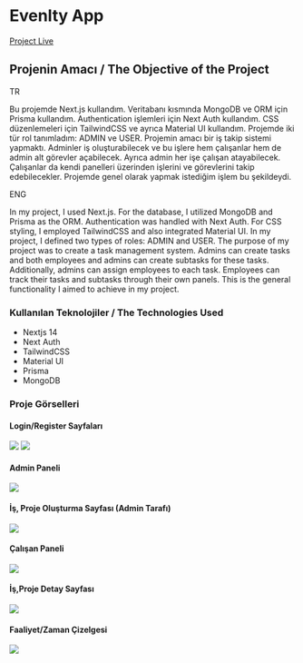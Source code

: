 <h1>Evenlty App</h1>
<a href="https://task-medyanes-360.vercel.app" target="_blank">Project Live</a>
<h2>Projenin Amacı / The Objective of the Project</h2>

<span>TR</span>
<p>Bu projemde Next.js kullandım. Veritabanı kısmında MongoDB ve ORM için Prisma kullandım. Authentication işlemleri için Next Auth kullandım. CSS düzenlemeleri için TailwindCSS ve ayrıca Material UI kullandım. Projemde iki tür rol tanımladım: ADMIN ve USER. Projemin amacı bir iş takip sistemi yapmaktı. Adminler iş oluşturabilecek ve bu işlere hem çalışanlar hem de admin alt görevler açabilecek. Ayrıca admin her işe çalışan atayabilecek. Çalışanlar da kendi panelleri üzerinden işlerini ve görevlerini takip edebilecekler. Projemde genel olarak yapmak istediğim işlem bu şekildeydi.</p>

<span>ENG</span>
<p>In my project, I used Next.js. For the database, I utilized MongoDB and Prisma as the ORM. Authentication was handled with Next Auth. For CSS styling, I employed TailwindCSS and also integrated Material UI. In my project, I defined two types of roles: ADMIN and USER. The purpose of my project was to create a task management system. Admins can create tasks and both employees and admins can create subtasks for these tasks. Additionally, admins can assign employees to each task. Employees can track their tasks and subtasks through their own panels. This is the general functionality I aimed to achieve in my project.</p>

<h3>Kullanılan Teknolojiler / The Technologies Used</h3>
<ul>
  <li>Nextjs 14</li>
  <li>Next Auth</li>
  <li>TailwindCSS</li>
  <li>Material UI</li>
  <li>Prisma</li>
  <li>MongoDB</li>

</ul>

<h3>Proje Görselleri</h3>

<h4>Login/Register Sayfaları</h4>
<img src="https://github.com/Batikann/task-medyanes-360/assets/71382413/f9461784-169e-44c5-a186-0b71c1daad4f"/>
<img src="https://github.com/Batikann/task-medyanes-360/assets/71382413/39881957-5d6e-4b7d-ba56-127a5305be8d"/>

<h4>Admin Paneli</h4>
<img src="https://github.com/Batikann/task-medyanes-360/assets/71382413/5712a8b0-5418-47dd-8013-9af9f178b9d0" />

<h4>İş, Proje Oluşturma Sayfası (Admin Tarafı)</h4>
<img src="https://github.com/Batikann/task-medyanes-360/assets/71382413/e0e274a3-5e6a-465c-84f6-c939305357ae"/>

<h4>Çalışan Paneli</h4>
<img src="https://github.com/Batikann/task-medyanes-360/assets/71382413/f162a656-7614-4df4-8697-68da53a03a87"/>

<h4>İş,Proje Detay Sayfası</h4>
<img src="https://github.com/Batikann/task-medyanes-360/assets/71382413/f86b5074-08f0-426c-9577-cb69c20b5ddf"/>

<h4>Faaliyet/Zaman Çizelgesi</h4>
<img src="https://github.com/Batikann/task-medyanes-360/assets/71382413/2e5419dd-865a-4555-a0c1-a39093f61c13"/>
